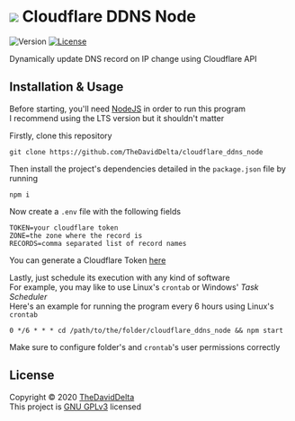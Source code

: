 # ![](https://www.cloudflare.com/favicon-32x32.png) Cloudflare DDNS Node

![Version](https://img.shields.io/github/package-json/v/TheDavidDelta/cloudflare_ddns_node)
[![License](https://img.shields.io/github/license/TheDavidDelta/cloudflare_ddns_node)](./LICENSE)

Dynamically update DNS record on IP change using Cloudflare API


## Installation & Usage

Before starting, you'll need [NodeJS](https://nodejs.org/) in order to run this program  
I recommend using the LTS version but it shouldn't matter

Firstly, clone this repository
```
git clone https://github.com/TheDavidDelta/cloudflare_ddns_node
```

Then install the project's dependencies detailed in the `package.json` file by running
```
npm i
```

Now create a `.env` file with the following fields
```
TOKEN=your cloudflare token
ZONE=the zone where the record is
RECORDS=comma separated list of record names
```
You can generate a Cloudflare Token [here](https://dash.cloudflare.com/profile/api-tokens)

Lastly, just schedule its execution with any kind of software   
For example, you may like to use Linux's `crontab` or Windows' *Task Scheduler*  
Here's an example for running the program every 6 hours using Linux's `crontab`
```
0 */6 * * * cd /path/to/the/folder/cloudflare_ddns_node && npm start
```
Make sure to configure folder's and `crontab`'s user permissions correctly


## License

Copyright © 2020 [TheDavidDelta](https://github.com/TheDavidDelta)  
This project is [GNU GPLv3](./LICENSE) licensed
